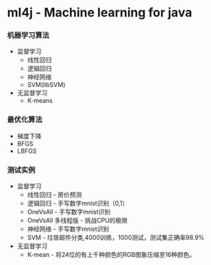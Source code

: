 # ml4j - Machine learning for java

### 机器学习算法
* 监督学习
	* 线性回归
	* 逻辑回归
	* 神经网络
	* SVM(libSVM)
* 无监督学习
	* K-means

### 最优化算法
* 梯度下降
* BFGS
* LBFGS

### 测试实例
* 监督学习
	* 线性回归 - 房价预测
	* 逻辑回归 - 手写数字mnist识别（0,1）
	* OneVsAll - 手写数字mnist识别
	* OneVsAll 多线程版 - 挑战CPU的极限
	* 神经网络 - 手写数字mnist识别
	* SVM - 垃圾邮件分类,4000训练，1000测试，测试集正确率98.9%
* 无监督学习
	* K-mean - 将24位的有上千种颜色的RGB图象压缩至16种颜色。